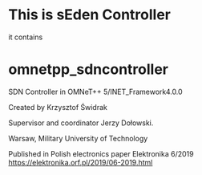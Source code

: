 # This is sEden Controller
it contains
# omnetpp_sdncontroller
SDN Controller in OMNeT++ 5/INET_Framework4.0.0

Created by Krzysztof Świdrak

Supervisor and coordinator Jerzy Dołowski.


Warsaw, Military University of Technology



Published in Polish electronics paper Elektronika 6/2019
https://elektronika.orf.pl/2019/06-2019.html
